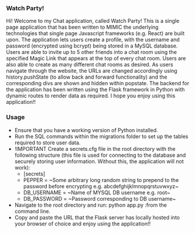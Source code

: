### Watch Party!

Hi! Welcome to my Chat application, called Watch Party! This is a single page application that has been written to MIMIC the underlying technologies that single page Javascript frameworks (e.g. React) are built upon. The application lets users create a profile, with the username and password (encrypted using bcrypt) being stored in a MySQL database. Users are able to invite up to 5 other friends into a chat room using the specified Magic Link that appears at the top of every chat room. Users are also able to create as many different chat rooms as desired. As users navigate through the website, the URLs are changed accordingly using history.pushState (to allow back and forward functionality) and the corresponding divs are shown and hidden within popstate. The backend for the application has been written using the Flask framework in Python with dynamic routes to render data as required. I hope you enjoy using this application!!


### Usage

- Ensure that you have a working version of Python installed.
- Run the SQL commands within the migrations folder to set up the tables required to store user data.
- !IMPORTANT Create a secrets.cfg file in the root directory with the following structure (this file is used for connecting to the database and securely storing user information. Without this, the application will not work):
  - [secrets]
  - PEPPER = ~Some arbitrary long random string to prepend to the password before encrypting e.g. abcdefghijklmnopqrstuvwxyz~
  - DB_USERNAME = ~Name of MYSQL DB username e.g. root~
  - DB_PASSWORD = ~Password corresponding to DB username~
- Navigate to the root directory and run: python app.py :from the command line.
- Copy and paste the URL that the Flask server has locally hosted into your browser of choice and enjoy using the application!!
